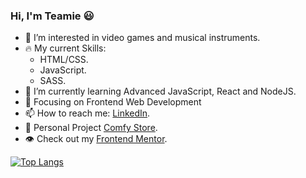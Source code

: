 ### Hi, I'm Teamie 😃

- 👀 I’m interested in video games and musical instruments.
- 🔥 My current Skills:
  - HTML/CSS.
  - JavaScript.
  - SASS.
- 🌱 I’m currently learning Advanced JavaScript, React and NodeJS.
- 🧐 Focusing on Frontend Web Development
- 📫 How to reach me: [LinkedIn](https://www.linkedin.com/in/oluwatimilehin-akinnubi-847945205/).
- 🚀 Personal Project [Comfy Store](https://coder-teamie-comfystore.netlify.app/).
- 👁️ Check out my [Frontend Mentor](https://www.frontendmentor.io/profile/coder-teamie).

[![Top Langs](https://github-readme-stats.vercel.app/api/top-langs/?username=tea-scripts&layout=compact&theme=radical)](https://github.com/anuraghazra/github-readme-stats)
